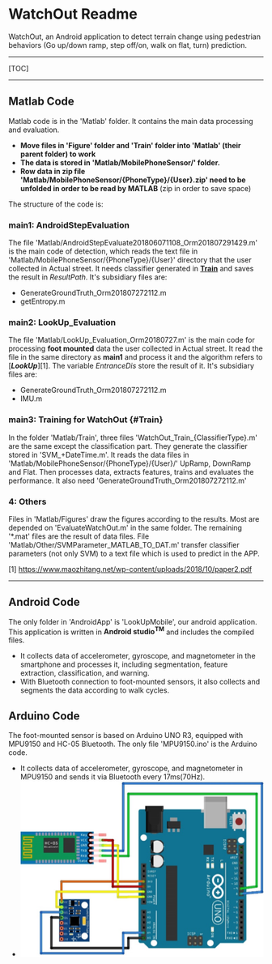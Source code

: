 # WatchOut Readme

WatchOut, an Android application to detect terrain change using pedestrian behaviors (Go up/down ramp, step off/on, walk on flat, turn) prediction. 

------

[TOC]

------

## Matlab Code

Matlab code is in the 'Matlab' folder. It contains the main data processing and evaluation. 

- **Move files in 'Figure' folder and 'Train' folder into 'Matlab' (their parent folder) to work**
- **The data is stored in 'Matlab/MobilePhoneSensor/' folder.** 
- **Row data in zip file 'Matlab/MobilePhoneSensor/{PhoneType}/{User}.zip' need to be unfolded in order to be read by MATLAB** (zip in order to save space)

The structure of the code is: 

### main1: AndroidStepEvaluation

The file 'Matlab/AndroidStepEvaluate201806071108_Orm201807291429.m' is the main code of detection, which reads the text file in 'Matlab/MobilePhoneSensor/{PhoneType}/{User}' directory that the user collected in Actual street. It needs classifier generated in [**Train**](#Train) and saves the result in *ResultPath*. It's subsidiary files are:

- GenerateGroundTruth_Orm201807272112.m
- getEntropy.m

### main2: LookUp_Evaluation

The file 'Matlab/LookUp_Evaluation_Orm20180727.m' is the main code for processing **foot mounted** data the user collected in Actual street. It read the file in the same directory as **main1** and process it and the algorithm refers to [***LookUp***][1]. The variable *EntranceDis* store the result of it. It's subsidiary files are: 

- GenerateGroundTruth_Orm201807272112.m
- IMU.m

### main3: Training for WatchOut {#Train}

In the folder 'Matlab/Train', three files 'WatchOut_Train_{ClassifierType}.m' are the same except the classification part. They generate the classifier stored in 'SVM\_+DateTime.m'. It reads the data files in 'Matlab/MobilePhoneSensor/{PhoneType}/{User}/' UpRamp, DownRamp and Flat. Then processes data, extracts features, trains and evaluates the performance. It also need 'GenerateGroundTruth_Orm201807272112.m'

### 4: Others

Files in 'Matlab/Figures' draw the figures according to the results. Most are depended on 'EvaluateWatchOut.m' in the same folder. The remaining '\*.mat' files are the result of data files. File 'Matlab/Other/SVMParameter_MATLAB_TO_DAT.m' transfer classifier parameters (not only SVM) to a text file which is used to predict in the APP. 

[1] https://www.maozhitang.net/wp-content/uploads/2018/10/paper2.pdf

------

## Android Code

The only folder in 'AndroidApp' is 'LookUpMobile', our android application. This application is written in **Android studio<sup>TM</sup>** and includes the compiled files. 

- It collects data of accelerometer, gyroscope, and magnetometer in the smartphone and processes it, including segmentation, feature extraction, classification, and warning. 
- With Bluetooth connection to foot-mounted sensors, it also collects and segments the data according to walk cycles. 

## Arduino Code

The foot-mounted sensor is based on Arduino UNO R3, equipped with MPU9150 and HC-05 Bluetooth. The only file 'MPU9150.ino' is the Arduino code. 

- It collects data of accelerometer, gyroscope, and magnetometer in MPU9150 and sends it via Bluetooth every 17ms(70Hz). 
- ![Wiring diagram](./Arduino/Arduino.png)